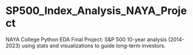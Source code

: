 # SP500_Index_Analysis_NAYA_Project
NAYA College Python EDA Final Project: S&amp;P 500 10-year analysis (2014-2023) using stats and visualizations to guide long-term investors.
